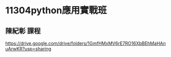 # 11304python應用實戰班 

## 陳紀彰 課程
https://drive.google.com/drive/folders/1GmfHMxMV6rE7RO16XbBEhMaHAnuArwKR?usp=sharing

